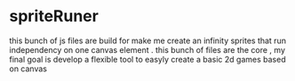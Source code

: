 # spriteRuner
this bunch of js files are build for make me create an infinity sprites that run independency on one canvas element  . this bunch of files are the core , my final goal is develop a flexible tool to easyly create a basic 2d games based on canvas

